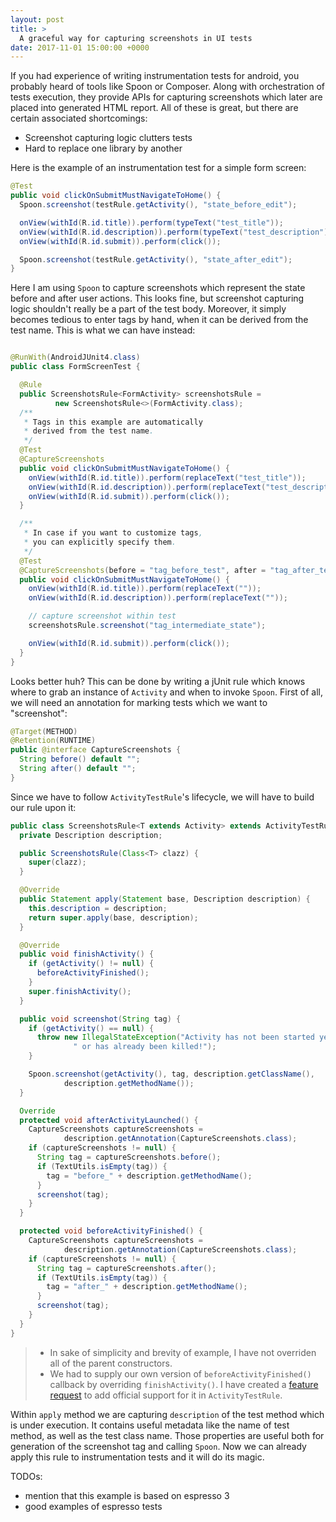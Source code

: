 ```yaml
---
layout: post
title: >
  A graceful way for capturing screenshots in UI tests
date: 2017-11-01 15:00:00 +0000
---
```


If you had experience of writing instrumentation tests for android, you probably heard of tools like Spoon or Composer. Along with orchestration of tests execution, they provide APIs for capturing screenshots which later are placed into generated HTML report. All of these is great, but there are certain associated shortcomings:
 - Screenshot capturing logic clutters tests
 - Hard to replace one library by another

Here is the example of an instrumentation test for a simple form screen:

```java
@Test
public void clickOnSubmitMustNavigateToHome() {
  Spoon.screenshot(testRule.getActivity(), "state_before_edit");

  onView(withId(R.id.title)).perform(typeText("test_title"));
  onView(withId(R.id.description)).perform(typeText("test_description"));
  onView(withId(R.id.submit)).perform(click());

  Spoon.screenshot(testRule.getActivity(), "state_after_edit");
}
```

Here I am using `Spoon` to capture screenshots which represent the state before and after user actions. This looks fine, but screenshot capturing logic shouldn't really be a part of the test body. Moreover, it simply becomes tedious to enter tags by hand, when it can be derived from the test name. This is what we can have instead:

```java

@RunWith(AndroidJUnit4.class)
public class FormScreenTest {

  @Rule
  public ScreenshotsRule<FormActivity> screenshotsRule =
          new ScreenshotsRule<>(FormActivity.class);
  /**
   * Tags in this example are automatically
   * derived from the test name.
   */
  @Test
  @CaptureScreenshots
  public void clickOnSubmitMustNavigateToHome() {
    onView(withId(R.id.title)).perform(replaceText("test_title"));
    onView(withId(R.id.description)).perform(replaceText("test_description"));
    onView(withId(R.id.submit)).perform(click());
  }

  /**
   * In case if you want to customize tags,
   * you can explicitly specify them.
   */
  @Test
  @CaptureScreenshots(before = "tag_before_test", after = "tag_after_test")
  public void clickOnSubmitMustNavigateToHome() {
    onView(withId(R.id.title)).perform(replaceText(""));
    onView(withId(R.id.description)).perform(replaceText(""));

    // capture screenshot within test
    screenshotsRule.screenshot("tag_intermediate_state");

    onView(withId(R.id.submit)).perform(click());
  }  
}

```

Looks better huh? This can be done by writing a jUnit rule which knows where to grab an instance of `Activity` and when to invoke `Spoon`. First of all, we will need an annotation for marking tests which we want to "screenshot":

```java
@Target(METHOD)
@Retention(RUNTIME)
public @interface CaptureScreenshots {
  String before() default "";
  String after() default "";
}
```

Since we have to follow `ActivityTestRule`'s lifecycle, we will have to build our rule upon it:

```java
public class ScreenshotsRule<T extends Activity> extends ActivityTestRule<T> {
  private Description description;

  public ScreenshotsRule(Class<T> clazz) {
    super(clazz);
  }

  @Override
  public Statement apply(Statement base, Description description) {
    this.description = description;
    return super.apply(base, description);
  }

  @Override
  public void finishActivity() {
    if (getActivity() != null) {
      beforeActivityFinished();
    }
    super.finishActivity();
  }

  public void screenshot(String tag) {
    if (getActivity() == null) {
      throw new IllegalStateException("Activity has not been started yet" +
              " or has already been killed!");
    }

    Spoon.screenshot(getActivity(), tag, description.getClassName(),
            description.getMethodName());
  }

  Override
  protected void afterActivityLaunched() {
    CaptureScreenshots captureScreenshots =
            description.getAnnotation(CaptureScreenshots.class);
    if (captureScreenshots != null) {
      String tag = captureScreenshots.before();
      if (TextUtils.isEmpty(tag)) {
        tag = "before_" + description.getMethodName();
      }
      screenshot(tag);
    }
  }

  protected void beforeActivityFinished() {
    CaptureScreenshots captureScreenshots =
            description.getAnnotation(CaptureScreenshots.class);
    if (captureScreenshots != null) {
      String tag = captureScreenshots.after();
      if (TextUtils.isEmpty(tag)) {
        tag = "after_" + description.getMethodName();
      }
      screenshot(tag);
    }
  }
}
```

> - In sake of simplicity and brevity of example, I have not overriden all of the parent constructors.
> - We had to supply our own version of `beforeActivityFinished()` callback by overriding `finishActivity()`. I have created a [feature request](https://issuetracker.google.com/issues/68897841) to add official support for it in `ActivityTestRule`.

Within `apply` method we are capturing `description` of the test method which is under execution. It contains useful metadata like the name of test method, as well as the test class name. Those properties are useful both for generation of the screenshot tag and calling `Spoon`. Now we can already apply this rule to instrumentation tests and it will do its magic.


TODOs:
 - mention that this example is based on espresso 3
 - good examples of espresso tests
